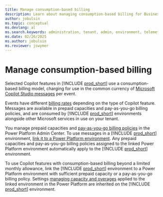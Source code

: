 ```yaml
---
title: Manage consumption-based billing
description: Learn about managing consumption-based billing for Business Central
author: jobulsin
ms.topic: conceptual
ms.devlang: al
ms.search.keywords: administration, tenant, admin, environment, telemetry, billing
ms.date: 02/26/2025
ms.author: jobulsin
ms.reviewer: jswymer
---
```


# Manage consumption-based billing

Selected Copilot features in [!INCLUDE [prod_short](../includes/prod_short.md)] use a consumption-based billing model, charging for use in the common currency of [Microsoft Copilot Studio messages](/microsoft-copilot-studio/billing-licensing) per event.

Events have different [billing rates](/microsoft-copilot-studio/requirements-messages-management) depending on the type of Copilot feature. Messages are available in prepaid capacities and pay-as-you-go billing policies, and are consumed by [!INCLUDE [prod_short](../includes/prod_short.md)] environments alongside other Microsoft services in use on your tenant.

You manage prepaid capacities and [pay-as-you-go billing policies](/power-platform/admin/pay-as-you-go-overview) in the Power Platform Admin Center. To use messages in a [!INCLUDE [prod_short](../includes/prod_short.md)] environment, [link it to a Power Platform environment](tenant-admin-center-environments.md#linked-power-platform-environment). Any prepaid capacities and pay-as-you-go billing policies assigned to the linked Power Platform environment automatically apply to the [!INCLUDE [prod_short](../includes/prod_short.md)] environment.

To use Copilot features with consumption-based billing beyond a limited monthly allowance, link the [!INCLUDE [prod_short](../includes/prod_short.md)] environment to a Power Platform environment with sufficient prepaid capacity or a pay-as-you-go billing policy. Settings [managing capacity and overages](/power-platform/admin/manage-copilot-studio-messages-capacity) applied to the linked environment in the Power Platform are inherited on the [!INCLUDE [prod_short](../includes/prod_short.md)] environment.
